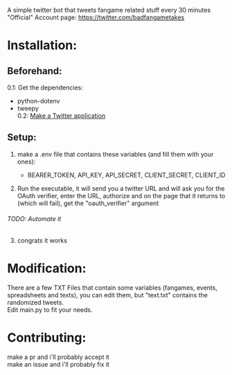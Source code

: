 A simple twitter bot that tweets fangame related stuff every 30 minutes\
"Official" Account page: https://twitter.com/badfangametakes

# Installation:
## Beforehand:
0.1: Get the dependencies:
  - python-dotenv
  - tweepy\
0.2: [Make a Twitter application](https://developer.twitter.com/)

## Setup:
1. make a .env file that contains these variables (and fill them with your ones):
   - BEARER_TOKEN, API_KEY, API_SECRET, CLIENT_SECRET, CLIENT_ID

2. Run the executable, it will send you a twitter URL and will ask you for the OAuth verifier, enter the URL, authorize and on the page that it returns to (which will fail), get the "oauth_verifier" argument
###### TODO: Automate it

3. congrats it works

# Modification:
There are a few TXT Files that contain some variables (fangames, events, spreadsheets and texts), you can edit them, but "text.txt" contains the randomized tweets.\
Edit main.py to fit your needs.

# Contributing:
make a pr and i'll probably accept it\
make an issue and i'll probably fix it
